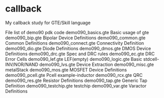 # callback
My callback study for GTE/Skill language

File list of demo90 pdk code
demo090_basics.gte        Basic usage of gte
demo090_bip.gte           Bipolar Device Definitions
demo090_common.gte        Common Definitions
demo090_connect.gte       Connectivity Definition
demo090_dio.gte           Diode Definitions
demo090_dmos.gte          DMOS Device Definitions
demo090_drc.gte           Spec and DRC rules
demo090_ec.gte            DRC Error Cells
demo090_lef.gte           LEF(empty)
demo090_logic.gte         Basic stdcell-INV/NOR/NAND
demo090_lvs.gte           Device Extraction
demo090_misc.gte          metalStack
demo090_mos.gte           MOSFET Device Definitions
demo090_pcell.gte         Pcell example-inductor
demo090_rcx.gte           QRC
demo090_res.gte           Resistor Definitions
demo090_tap.gte           Generic Tap Definition
demo090_testchip.gte      testchip
demo090_var.gte           Varactor Definitions
